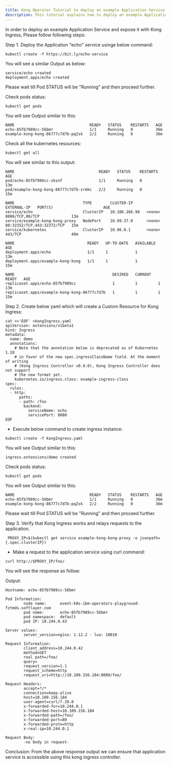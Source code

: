 ```yaml
---
title: Kong Operator Tutorial to deploy an example Application Service and expose it with Kong Ingress
description: This tutorial explains how to deploy an example Application Service and expose it with Kong Ingress
---
```


In order to deploy an example Application Service and expose it with Kong Ingress, Please follow following steps:


Step 1. Deploy the Application "echo" service usinge below command:
        
```execute
kubectl create -f https://bit.ly/echo-service
```
       
       
You will see a similar Output as below:

```
service/echo created
deployment.apps/echo created
```

Please wait till Pod STATUS will be "Running" and then proceed further.


Check pods status:

```execute
kubectl get pods 
```
You will see Output similar to this:

```
NAME                                 READY   STATUS    RESTARTS   AGE
echo-85fb7989cc-56bmr                1/1     Running   0          36m
example-kong-kong-86777c7d7b-pq2sk   2/2     Running   0          36m
```

Check all the kubernetes resources:

```execute
kubectl get all 
```


You will see similar to this output:

```
NAME                                     READY   STATUS    RESTARTS   AGE
pod/echo-85fb7989cc-sksnf                1/1     Running   0          13m
pod/example-kong-kong-86777c7d7b-zrmkc   2/2     Running   0          15m

NAME                              TYPE        CLUSTER-IP      EXTERNAL-IP   PORT(S)                      AGE
service/echo                      ClusterIP   10.106.166.98   <none>        8080/TCP,80/TCP              13m
service/example-kong-kong-proxy   NodePort    10.99.37.0      <none>        80:32352/TCP,443:32372/TCP   15m
service/kubernetes                ClusterIP   10.96.0.1       <none>        443/TCP                      49m

NAME                                READY   UP-TO-DATE   AVAILABLE   AGE
deployment.apps/echo                1/1     1            1           13m
deployment.apps/example-kong-kong   1/1     1            1           15m

NAME                                           DESIRED   CURRENT   READY   AGE
replicaset.apps/echo-85fb7989cc                1         1         1       13m
replicaset.apps/example-kong-kong-86777c7d7b   1         1         1       15m
```


       
Step 2. Create below yaml which will create a Custom Resource for Kong Ingress:
        
```execute
cat <<'EOF' >kongIngress.yaml 
apiVersion: extensions/v1beta1
kind: Ingress
metadata:
  name: demo
  annotations:
    # Note that the annotation below is deprecated as of Kubernetes 1.18
    # in favor of the new spec.ingressClassName field. At the moment of writing
    # (Kong Ingress Controller v0.9.0), Kong Ingress Controller does not support
    # the new format yet.
    kubernetes.io/ingress.class: example-ingress-class
spec:
  rules:
  - http:
      paths:
      - path: /foo
        backend:
          serviceName: echo
          servicePort: 8080
EOF
```
        
- Execute below command to create ingress instance:

```execute
kubectl create -f kongIngress.yaml  
```

You will see Output similar to this:
       
```
ingress.extensions/demo created
```


Check pods status:

```execute
kubectl get pods 
```
You will see Output similar to this:

```
NAME                                 READY   STATUS    RESTARTS   AGE
echo-85fb7989cc-56bmr                1/1     Running   0          36m
example-kong-kong-86777c7d7b-pq2sk   2/2     Running   0          36m
```

Please wait till Pod STATUS will be "Running" and then proceed further.

        
Step 3. Verify that Kong Ingress works and relays requests to the application.
   
```execute
 PROXY_IP=$(kubectl get service example-kong-kong-proxy -o jsonpath={.spec.clusterIP})
```
    
- Make a request to the application service using curl command:
    
```execute
curl http://$PROXY_IP/foo/
```
    
You will see the response as follow:
    
Output:
    
```
Hostname: echo-85fb7989cc-56bmr

Pod Information:
        node name:      event-k8s-ibm-operators-playground-fztmds.softlayer.com
        pod name:       echo-85fb7989cc-56bmr
        pod namespace:  default
        pod IP: 10.244.0.43

Server values:
        server_version=nginx: 1.12.2 - lua: 10010

Request Information:
        client_address=10.244.0.42
        method=GET
        real path=/foo/
        query=
        request_version=1.1
        request_scheme=http
        request_uri=http://10.109.156.184:8080/foo/

Request Headers:
        accept=*/*  
        connection=keep-alive  
        host=10.109.156.184  
        user-agent=curl/7.29.0  
        x-forwarded-for=10.244.0.1  
        x-forwarded-host=10.109.156.184  
        x-forwarded-path=/foo/  
        x-forwarded-port=80  
        x-forwarded-proto=http  
        x-real-ip=10.244.0.1  

Request Body:
        -no body in request-
```

Conclusion: From the above response output we can ensure that application service is accessible using this kong ingress controller.
